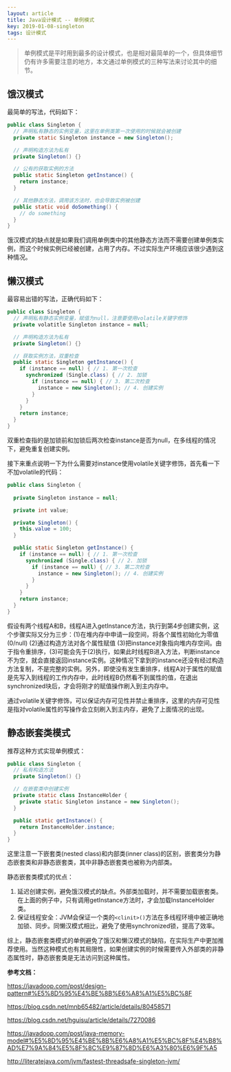 ```yaml
---
layout: article
title: Java设计模式 -- 单例模式
key: 2019-01-08-singleton
tags: 设计模式
---
```


> 单例模式是平时用到最多的设计模式，也是相对最简单的一个，但具体细节仍有许多需要注意的地方，本文通过单例模式的三种写法来讨论其中的细节。

<!--more-->

## 饿汉模式
最简单的写法，代码如下：
```java
public class Singleton {
  // 声明私有静态的实例变量，这里在单例类第一次使用的时候就会被创建
  private static Singleton instance = new Singleton();

  // 声明构造方法为私有
  private Singleton() {}

  // 公有的获取实例的方法
  public static Singleton getInstance() {
    return instance;
  }

  // 其他静态方法，调用该方法时，也会导致实例被创建
  public static void doSomething() {
    // do something
  }
}
```
饿汉模式的缺点就是如果我们调用单例类中的其他静态方法而不需要创建单例类实例，而这个时候实例已经被创建，占用了内存。不过实际生产环境应该很少遇到这种情况。

## 懒汉模式
最容易出错的写法，正确代码如下：
```java
public class Singleton {
  // 声明私有静态实例变量，赋值为null，注意要使用volatile关键字修饰
  private volatitle Singleton instance = null;

  // 声明构造方法为私有
  private Singleton() {}

  // 获取实例方法，双重检查
  public static Singleton getInstance() {
    if (instance == null) { // 1. 第一次检查
      synchronized (Single.class) { // 2. 加锁
        if (instance == null) { // 3. 第二次检查
          instance = new Singleton(); // 4. 创建实例
        }
      }
    }
    return instance;
  }
}
```
双重检查指的是加锁前和加锁后两次检查instance是否为null，在多线程的情况下，避免重复创建实例。

接下来重点说明一下为什么需要对instance使用volatile关键字修饰，首先看一下不加volatile的代码：
```java
public class Singleton {
  
  private Singleton instance = null;

  private int value;

  private Singleton() {
    this.value = 100;
  }

  public static Singleton getInstance() {
    if (instance == null) { // 1. 第一次检查
      synchronized (Single.class) { // 2. 加锁
        if (instance == null) { // 3. 第二次检查
          instance = new Singleton(); // 4. 创建实例
        }
      }
    }
    return instance;
  }
}
```
假设有两个线程A和B，线程A进入getInstance方法，执行到第4步创建实例，这个步骤实际又分为三步：(1)在堆内存中申请一段空间，将各个属性初始化为零值(0/null) (2)通过构造方法对各个属性赋值 (3)把instance对象指向堆内存空间。由于指令重排序，(3)可能会先于(2)执行，如果此时线程B进入方法，判断instance不为空，就会直接返回instance实例。这种情况下拿到的instance还没有经过构造方法复制，不是完整的实例。另外，即使没有发生重排序，线程A对于属性的赋值是先写入到线程的工作内存中，此时线程B仍然看不到属性的值，在退出synchronized块后，才会将刚才的赋值操作刷入到主内存中。

通过volatile关键字修饰，可以保证内存可见性并禁止重排序，这里的内存可见性是指对volatile属性的写操作会立刻刷入到主内存，避免了上面情况的出现。

## 静态嵌套类模式
推荐这种方式实现单例模式：
```java
public class Singleton {
  // 私有构造方法
  private Singleton() {}

  // 在嵌套类中创建实例
  private static class InstanceHolder {
    private static Singleton instance = new Singleton();
  }

  public static getInstance() {
    return InstanceHolder.instance;
  }
}
```
这里注意一下嵌套类(nested class)和内部类(inner class)的区别，嵌套类分为静态嵌套类和非静态嵌套类，其中非静态嵌套类也被称为内部类。

静态嵌套类模式的优点：
1. 延迟创建实例，避免饿汉模式的缺点。外部类加载时，并不需要加载嵌套类。在上面的例子中，只有调用getInstance方法时，才会加载InstanceHolder类。
2. 保证线程安全：JVM会保证一个类的`<clinit>()`方法在多线程环境中被正确地加锁、同步。同懒汉模式相比，避免了使用synchronized锁，提高了效率。

综上，静态嵌套类模式的单例避免了饿汉和懒汉模式的缺陷，在实际生产中更加推荐使用。当然这种模式也有其局限性，如果创建实例的时候需要传入外部类的非静态属性时，静态嵌套类是无法访问到这种属性。

**参考文档：**

<https://javadoop.com/post/design-pattern#%E5%8D%95%E4%BE%8B%E6%A8%A1%E5%BC%8F>

<https://blog.csdn.net/mnb65482/article/details/80458571>

<https://blog.csdn.net/hguisu/article/details/7270086>

<https://javadoop.com/post/java-memory-model#%E5%8D%95%E4%BE%8B%E6%A8%A1%E5%BC%8F%E4%B8%AD%E7%9A%84%E5%8F%8C%E9%87%8D%E6%A3%80%E6%9F%A5>

<http://literatejava.com/jvm/fastest-threadsafe-singleton-jvm/>